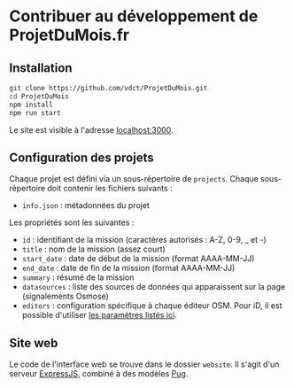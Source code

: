 # Contribuer au développement de ProjetDuMois.fr

## Installation

```bash
git clone https://github.com/vdct/ProjetDuMois.git
cd ProjetDuMois
npm install
npm run start
```

Le site est visible à l'adresse [localhost:3000](http://localhost:3000).


## Configuration des projets

Chaque projet est défini via un sous-répertoire de `projects`. Chaque sous-répertoire doit contenir les fichiers suivants :

* `info.json` : métadonnées du projet

Les propriétés sont les suivantes :

* `id` : identifiant de la mission (caractères autorisés : A-Z, 0-9, _ et -)
* `title` : nom de la mission (assez court)
* `start_date` : date de début de la mission (format AAAA-MM-JJ)
* `end_date` : date de fin de la mission (format AAAA-MM-JJ)
* `summary` : résumé de la mission
* `datasources` : liste des sources de données qui apparaissent sur la page (signalements Osmose)
* `editors` : configuration spécifique à chaque éditeur OSM. Pour iD, il est possible d'utiliser [les paramètres listés ici](https://github.com/openstreetmap/iD/blob/develop/API.md).


## Site web

Le code de l'interface web se trouve dans le dossier `website`. Il s'agit d'un serveur [ExpressJS](http://expressjs.com/), combiné à des modèles [Pug](https://pugjs.org).
